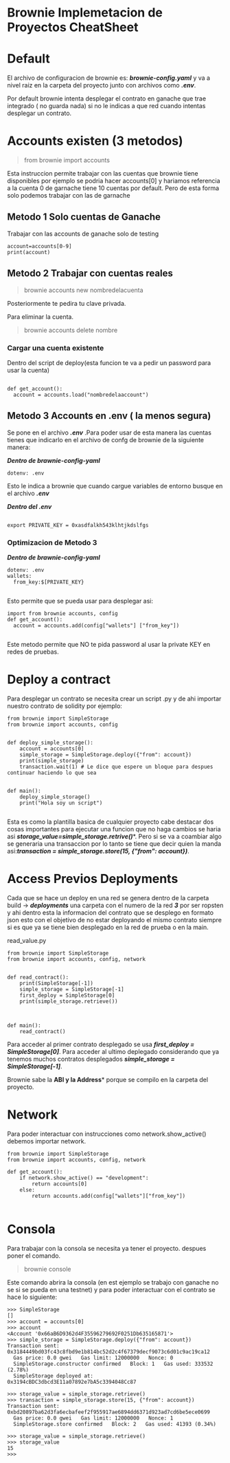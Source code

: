 # Brownie Implemetacion  de Proyectos CheatSheet

# Default

El archivo de configuracion de brownie es: ***brownie-config.yaml*** y va a nivel raiz en la carpeta del proyecto junto con archivos como ***.env***.

Por default brownie intenta desplegar el contrato en ganache que trae integrado ( no guarda nada) si no le indicas a que red cuando intentas desplegar un contrato. 

# Accounts existen (3 metodos)

>from brownie import accounts

Esta instruccion permite trabajar con las cuentas que brownie tiene disponibles por ejemplo se podria hacer accounts[0] y hariamos referencia 
a la cuenta 0 de garnache tiene 10 cuentas por default. Pero de esta forma solo podemos trabajar con las de garnache

## Metodo 1 Solo cuentas de Ganache

Trabajar con las accounts de ganache solo de testing

```
account=accounts[0-9]
print(account)

```

## Metodo 2 Trabajar con cuentas reales

> brownie accounts new nombredelacuenta


Posteriormente te pedira tu clave privada.

Para eliminar la cuenta.

> brownie accounts delete nombre

### Cargar una cuenta existente 

Dentro del script de deploy(esta funcion te va a pedir un password para usar la cuenta)

```

def get_account():
  account = accounts.load("nombredelaaccount")

```

## Metodo 3 Accounts en .env ( la menos segura)

Se pone en el archivo ***.env*** .Para poder usar de esta manera las cuentas tienes que indicarlo en el archivo de confg de brownie de la siguiente manera:

***Dentro de brawnie-config-yaml***

```
dotenv: .env

```
Esto le indica a brownie que cuando cargue variables de entorno busque en el archivo ***.env***

***Dentro del .env***

```

export PRIVATE_KEY = 0xasdfalkh543klhtjkdslfgs

```

### Optimizacion de Metodo 3


***Dentro de brawnie-config-yaml***

```
dotenv: .env
wallets:
  from_key:$[PRIVATE_KEY}
 
```

Esto permite que se pueda usar para desplegar asi:

```
import from brownie accounts, config
def get_account():
  account = accounts.add(config["wallets"] ["from_key"])
  
```
Este metodo permite que NO te pida password al usar la private KEY en redes de pruebas.

# Deploy a contract 

Para desplegar un contrato se necesita crear un script .py y de ahi importar nuestro contrato de solidity por ejemplo:

```
from brownie import SimpleStorage
from brownie import accounts, config


def deploy_simple_storage():
    account = accounts[0]
    simple_storage = SimpleStorage.deploy({"from": account})
    print(simple_storage)
    transaction.wait(1) # Le dice que espere un bloque para despues continuar haciendo lo que sea


def main():
    deploy_simple_storage()
    print("Hola soy un script")


```
Esta es como la plantilla basica de cualquier proyecto cabe destacar dos cosas importantes para ejecutar una funcion que no haga cambios
se haria asi ***storage_value=simple_storage.retrive()****. Pero si se va a coambiar algo se generaria una transaccion por lo tanto se
tiene que decir quien la manda asi:***transaction = simple_storage.store(15, {"from": account})***.

# Access Previos Deployments

Cada que se hace un deploy en una red se genera dentro de la carpeta build -> ***deployments*** una carpeta con el numero de la red ***3*** por ser ropsten
y ahi dentro esta la informacion del contrato que se desplego en formato json esto con el objetivo de no estar deployando el mismo contrato siempre si es que ya se 
tiene bien desplegado en la red de prueba o en la main.

read_value.py

```
from brownie import SimpleStorage
from brownie import accounts, config, network


def read_contract():
    print(SimpleStorage[-1])
    simple_storage = SimpleStorage[-1]
    first_deploy = SimpleStorage[0]
    print(simple_storage.retrieve())



def main():
    read_contract()

```

Para acceder al primer contrato desplegado se usa ***first_deploy = SimpleStorage[0]***. Para acceder al ultimo deplegado considerando
que ya tenemos muchos contratos desplegados ***simple_storage = SimpleStorage[-1]***.

Brownie sabe la **ABI y la Address*** porque se compilo en la carpeta del proyecto.


# Network  

Para poder interactuar con instrucciones como network.show_active() debemos importar network.

```
from brownie import SimpleStorage
from brownie import accounts, config, network

def get_account():
    if network.show_active() == "development":
        return accounts[0]
    else:
        return accounts.add(config["wallets"]["from_key"])


```

# Consola

Para trabajar con la consola se necesita ya tener el proyecto. despues poner el comando.

> brownie console

Este comando abrira la consola (en est ejemplo se trabajo con ganache no se si se pueda en una testnet) y para poder interactuar con el contrato se hace lo siguiente:

```
>>> SimpleStorage
[]
>>> account = accounts[0]
>>> account
<Account '0x66aB6D9362d4F35596279692F0251Db635165871'>
>>> simple_storage = SimpleStorage.deploy({"from": account})
Transaction sent: 0x3184449bd03fc43c8fbd9e1b814bc52d2c4f67379decf9073c6d01c9ac19ca12
  Gas price: 0.0 gwei   Gas limit: 12000000   Nonce: 0
  SimpleStorage.constructor confirmed   Block: 1   Gas used: 333532 (2.78%)
  SimpleStorage deployed at: 0x3194cBDC3dbcd3E11a07892e7bA5c3394048Cc87

>>> storage_value = simple_storage.retrieve()
>>> transaction = simple_storage.store(15, {"from": account})
Transaction sent: 0xbd20897ba62d3fa6ecbafeef2f955917ae6894dd6371d923ad7cd6be5ece0699
  Gas price: 0.0 gwei   Gas limit: 12000000   Nonce: 1
  SimpleStorage.store confirmed   Block: 2   Gas used: 41393 (0.34%)

>>> storage_value = simple_storage.retrieve()
>>> storage_value
15
>>>


```

